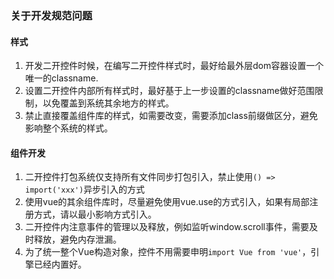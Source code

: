 ### 关于开发规范问题

#### 样式

1. 开发二开控件时候，在编写二开控件样式时，最好给最外层dom容器设置一个唯一的classname.
2. 设置二开控件内部所有样式时，最好基于上一步设置的classname做好范围限制，以免覆盖到系统其余地方的样式。
3. 禁止直接覆盖组件库的样式，如需要改变，需要添加class前缀做区分，避免影响整个系统的样式。

#### 组件开发

1. 二开控件打包系统仅支持所有文件同步打包引入，禁止使用`() => import('xxx')`异步引入的方式
2. 使用vue的其余组件库时，尽量避免使用vue.use的方式引入，如果有局部注册方式，请以最小影响方式引入。
3. 二开控件内注意事件的管理以及释放，例如监听window.scroll事件，需要及时释放，避免内存泄漏。
4. 为了统一整个Vue构造对象，控件不用需要申明`import Vue from 'vue'`，引擎已经内置好。

